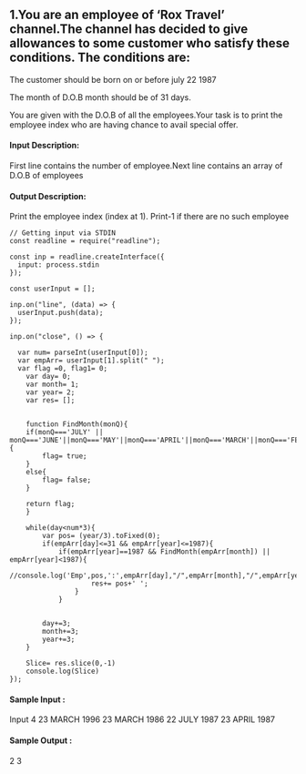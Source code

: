 ## 1.You are an employee of ‘Rox Travel’ channel.The channel has decided to give allowances to some customer who satisfy these conditions. The conditions are:

The customer should be born on or before july 22 1987

The month of D.O.B month should be of 31 days.

You are given with the D.O.B of all the employees.Your task is to print the employee index who are having chance to avail special offer.

#### Input Description:
First line contains the number of employee.Next line contains an array of D.O.B of employees

#### Output Description:
Print the employee index (index at 1). Print-1 if there are no such employee
```
// Getting input via STDIN
const readline = require("readline");

const inp = readline.createInterface({
  input: process.stdin
});

const userInput = [];

inp.on("line", (data) => {
  userInput.push(data);
});

inp.on("close", () => {
    
  var num= parseInt(userInput[0]);
  var empArr= userInput[1].split(" ");
  var flag =0, flag1= 0;
    var day= 0;
    var month= 1;
    var year= 2;
    var res= [];
    
    
    function FindMonth(monQ){
    if(monQ==='JULY' || monQ==='JUNE'||monQ==='MAY'||monQ==='APRIL'||monQ==='MARCH'||monQ==='FEBRUARY'||monQ==='JANUARY'){
        flag= true;
    }
    else{
        flag= false;
    }
    
    return flag;
    }
    
    while(day<num*3){
        var pos= (year/3).toFixed(0);
        if(empArr[day]<=31 && empArr[year]<=1987){
            if(empArr[year]==1987 && FindMonth(empArr[month]) || empArr[year]<1987){
                     //console.log('Emp',pos,':',empArr[day],"/",empArr[month],"/",empArr[year]);
                    res+= pos+' ';
                }
            }
            
        
        day+=3;
        month+=3;
        year+=3;
    }
    
    Slice= res.slice(0,-1)
    console.log(Slice)
});
```

#### Sample Input :
Input
4
23 MARCH 1996 23 MARCH 1986 22 JULY 1987 23 APRIL 1987
#### Sample Output :
2 3
